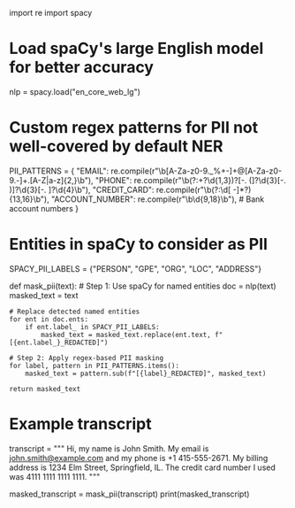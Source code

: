 import re
import spacy

# Load spaCy's large English model for better accuracy
nlp = spacy.load("en_core_web_lg")

# Custom regex patterns for PII not well-covered by default NER
PII_PATTERNS = {
    "EMAIL": re.compile(r"\b[A-Za-z0-9._%+-]+@[A-Za-z0-9.-]+\.[A-Z|a-z]{2,}\b"),
    "PHONE": re.compile(r"\b(?:\+?\d{1,3})?[-. (]?\d{3}[-. )]?\d{3}[-. ]?\d{4}\b"),
    "CREDIT_CARD": re.compile(r"\b(?:\d[ -]*?){13,16}\b"),
    "ACCOUNT_NUMBER": re.compile(r"\b\d{9,18}\b"),  # Bank account numbers
}

# Entities in spaCy to consider as PII
SPACY_PII_LABELS = {"PERSON", "GPE", "ORG", "LOC", "ADDRESS"}

def mask_pii(text):
    # Step 1: Use spaCy for named entities
    doc = nlp(text)
    masked_text = text

    # Replace detected named entities
    for ent in doc.ents:
        if ent.label_ in SPACY_PII_LABELS:
            masked_text = masked_text.replace(ent.text, f"[{ent.label_}_REDACTED]")

    # Step 2: Apply regex-based PII masking
    for label, pattern in PII_PATTERNS.items():
        masked_text = pattern.sub(f"[{label}_REDACTED]", masked_text)

    return masked_text


# Example transcript
transcript = """
Hi, my name is John Smith. My email is john.smith@example.com and my phone is +1 415-555-2671.
My billing address is 1234 Elm Street, Springfield, IL. 
The credit card number I used was 4111 1111 1111 1111.
"""

masked_transcript = mask_pii(transcript)
print(masked_transcript)
